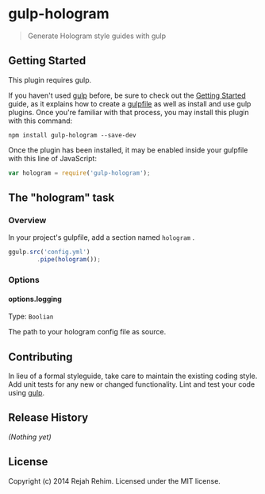 gulp-hologram
=============

> Generate Hologram style guides with gulp

## Getting Started
This plugin requires gulp.

If you haven't used [gulp](http://gulpjs.com/) before, be sure to check out the [Getting Started](http://gulpjs.com/getting-started) guide, as it explains how to create a [gulpfile](http://gulpjs.com/sample-gulpfile) as well as install and use gulp plugins. Once you're familiar with that process, you may install this plugin with this command:

```shell
npm install gulp-hologram --save-dev
```

Once the plugin has been installed, it may be enabled inside your gulpfile with this line of JavaScript:

```js
var hologram = require('gulp-hologram');
```

## The "hologram" task

### Overview
In your project's gulpfile, add a section named `hologram` .

```js
ggulp.src('config.yml')
        .pipe(hologram());
```

### Options

#### options.logging
Type: `Boolian`

The path to your hologram config file as source.

## Contributing
In lieu of a formal styleguide, take care to maintain the existing coding style. Add unit tests for any new or changed functionality. Lint and test your code using [gulp](http://gulpjs.com/).

## Release History
_(Nothing yet)_

## License
Copyright (c) 2014 Rejah Rehim. Licensed under the MIT license.

